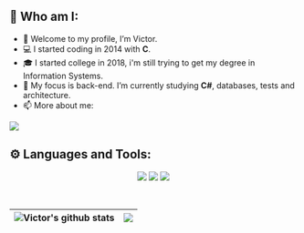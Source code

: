 ## 	:large_blue_diamond: Who am I:
- 👋 Welcome to my profile, I’m Victor.
- :computer: I started coding in 2014 with **C**.
- :mortar_board: I started college in 2018, i'm still trying to get my degree in Information Systems.
- :open_book: My focus is back-end. I’m currently studying **C#**, databases, tests and architecture.
- 📫 More about me:

<p>
  <a href="https://www.linkedin.com/in/victor-hugo-faria-476b41221">
    <img src="https://img.shields.io/badge/LinkedIn-0077B5?style=for-the-badge&logo=linkedin&logoColor=white" />
  </a>
</p>


## :gear: Languages and Tools:
<p align="center">
  <img src="https://img.shields.io/badge/.NET-512BD4?style=for-the-badge&logo=dotnet&logoColor=white" />
  <img src="https://img.shields.io/badge/blazor-%235C2D91.svg?style=for-the-badge&logo=blazor&logoColor=white" />
  <img src="https://img.shields.io/badge/javascript-%23323330.svg?style=for-the-badge&logo=javascript&logoColor=%23F7DF1E" />
</p><br>


| <img align="center" src="https://github-readme-stats.vercel.app/api?username=victorh1590&theme=vue&show_icons=true&count_private=true&hide_border=true&hide_rank=true" alt="Victor's github stats" /> | <img align="center" src="https://github-readme-stats.vercel.app/api/top-langs/?username=victorh1590&theme=vue&langs_count=6&layout=compact&hide_border=true?&hide=HTML,CSS,R,Makefile,SCSS,ShaderLab,HLSL" /> |
| ------------- | ------------- |



